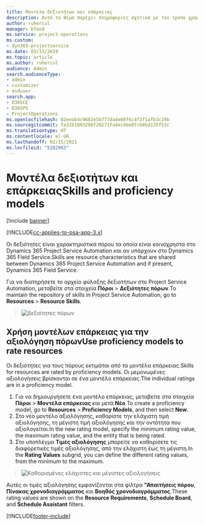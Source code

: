 ```yaml
---
title: Μοντέλα δεξιοτήτων και επάρκειας
description: Αυτό το θέμα παρέχει πληροφορίες σχετικά με τον τρόπο χρήσης των δεξιοτήτων και των μοντέλων επάρκειας.
author: ruhercul
manager: kfend
ms.service: project-operations
ms.custom:
- dyn365-projectservice
ms.date: 03/13/2019
ms.topic: article
ms.author: ruhercul
audience: Admin
search.audienceType:
- admin
- customizer
- enduser
search.app:
- D365CE
- D365PS
- ProjectOperations
ms.openlocfilehash: 82eeab4c9682e5b777da4e66f6c4f3f1afb3c19b
ms.sourcegitcommit: fa32b1893286f20271fa4ec4be8fc68bd135f53c
ms.translationtype: HT
ms.contentlocale: el-GR
ms.lasthandoff: 02/15/2021
ms.locfileid: "5282963"
---
```

# <a name="skills-and-proficiency-models"></a><span data-ttu-id="900cf-103">Μοντέλα δεξιοτήτων και επάρκειας</span><span class="sxs-lookup"><span data-stu-id="900cf-103">Skills and proficiency models</span></span>

[!include [banner](../includes/psa-now-project-operations.md)]

[!INCLUDE[cc-applies-to-psa-app-3.x](../includes/cc-applies-to-psa-app-3x.md)]

<span data-ttu-id="900cf-104">Οι δεξιότητες είναι χαρακτηριστικά πόρου τα οποία είναι κοινόχρηστα στο Dynamics 365 Project Service Automation και αν υπάρχουν στο Dynamics 365 Field Service.</span><span class="sxs-lookup"><span data-stu-id="900cf-104">Skills are resource characteristics that are shared between Dynamics 365 Project Service Automation and if present, Dynamics 365 Field Service.</span></span> 

<span data-ttu-id="900cf-105">Για να διατηρήσετε το αρχείο φύλαξης δεξιοτήτων στο Project Service Automation, μεταβείτε στα στοιχεία **Πόροι** \> **Δεξιότητες πόρων**.</span><span class="sxs-lookup"><span data-stu-id="900cf-105">To maintain the repository of skills in Project Service Automation, go to **Resources** \> **Resource Skills**.</span></span> 

> ![Δεξιότητες πόρων](media/Resource-Management-image84.png)

## <a name="use-proficiency-models-to-rate-resources"></a><span data-ttu-id="900cf-107">Χρήση μοντέλων επάρκειας για την αξιολόγηση πόρων</span><span class="sxs-lookup"><span data-stu-id="900cf-107">Use proficiency models to rate resources</span></span>

<span data-ttu-id="900cf-108">Οι δεξιότητες για τους πόρους εκτιμάται από τα μοντέλα επάρκειας.</span><span class="sxs-lookup"><span data-stu-id="900cf-108">Skills for resources are rated by proficiency models.</span></span> <span data-ttu-id="900cf-109">Οι μεμονωμένες αξιολογήσεις βρίσκονται σε ένα μοντέλο επάρκειας.</span><span class="sxs-lookup"><span data-stu-id="900cf-109">The individual ratings are in a proficiency model.</span></span> 

1. <span data-ttu-id="900cf-110">Για να δημιουργήσετε ένα μοντέλο επάρκειας, μεταβείτε στα στοιχεία **Πόροι** \> **Μοντέλα επάρκειας** και μετά **Νέο**.</span><span class="sxs-lookup"><span data-stu-id="900cf-110">To create a proficiency model, go to **Resources** \> **Proficiency Models**, and then select **New**.</span></span>
2. <span data-ttu-id="900cf-111">Στο νέο μοντέλο αξιολόγησης, καθορίστε την ελάχιστη τιμή αξιολόγησης, τη μέγιστη τιμή αξιολόγησης και την οντότητα που αξιολογείται.</span><span class="sxs-lookup"><span data-stu-id="900cf-111">In the new rating model, specify the minimum rating value, the maximum rating value, and the entity that is being rated.</span></span>
3. <span data-ttu-id="900cf-112">Στο υποπλέγμα **Τιμές αξιολόγησης** μπορείτε να καθορίσετε τις διαφορετικές τιμές αξιολόγησης, από την ελάχιστη έως τη μέγιστη.</span><span class="sxs-lookup"><span data-stu-id="900cf-112">In the **Rating Values** subgrid, you can define the different rating values, from the minimum to the maximum.</span></span>

> ![Καθορισμένες ελάχιστες και μέγιστες αξιολογήσεις](media/Resource-Management-image85.png)

<span data-ttu-id="900cf-114">Αυτές οι τιμές αξιολόγησης εμφανίζονται στα φίλτρα **"Απαιτήσεις πόρου**, **Πίνακας χρονοδιαγράμματος** και **Βοηθός χρονοδιαγράμματος**.</span><span class="sxs-lookup"><span data-stu-id="900cf-114">These rating values are shown on the **Resource Requirements**, **Schedule Board**, and **Schedule Assistant** filters.</span></span>


[!INCLUDE[footer-include](../includes/footer-banner.md)]